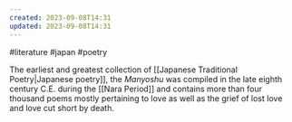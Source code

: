 ```yaml
---
created: 2023-09-08T14:31
updated: 2023-09-08T14:31
---
```

#literature #japan #poetry

The earliest and greatest collection of [[Japanese Traditional Poetry|Japanese poetry]], the *Manyoshu* was compiled in the late eighth century C.E. during the [[Nara Period]] and contains more than four thousand poems mostly pertaining to love as well as the grief of lost love and love cut short by death.